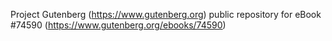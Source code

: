 Project Gutenberg (https://www.gutenberg.org) public repository for
eBook #74590 (https://www.gutenberg.org/ebooks/74590)
